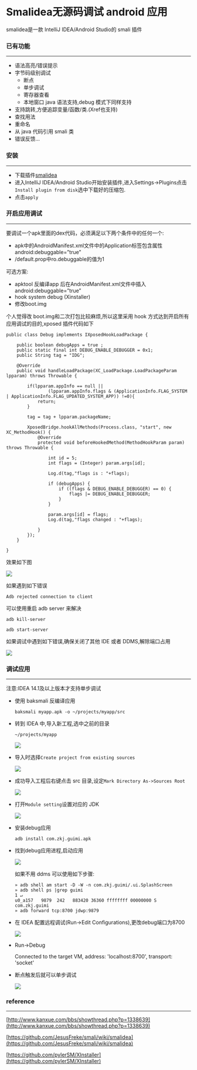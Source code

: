 # Smalidea无源码调试 android 应用

smalidea是一款 IntelliJ IDEA/Android Studio的 smali 插件

### 已有功能

* * *

*   语法高亮/错误提示
*   字节码级别调试
    *   断点
    *   单步调试
    *   寄存器查看
    *   本地窗口 java 语法支持,debug 模式下同样支持
*   支持跳转,方便追踪变量/函数/类.(Xref也支持)
*   查找用法
*   重命名
*   从 java 代码引用 smali 类
*   错误反馈...

### 安装

* * *

*   下载插件[smalidea](https://bitbucket.org/JesusFreke/smali/downloads)
*   进入IntelliJ IDEA/Android Studio开始安装插件,进入Settings->Plugins点击`Install plugin from disk`选中下载好的压缩包.
*   点击`apply`

### 开启应用调试

* * *

要调试一个apk里面的dex代码，必须满足以下两个条件中的任何一个:

*   apk中的AndroidManifest.xml文件中的Application标签包含属性android:debuggable=”true”
*   /default.prop中ro.debuggable的值为1

可选方案:

*   apktool 反编译app 后在AndroidManifest.xml文件中插入android:debuggable=”true”
*   hook system debug (Xinstaller)
*   修改boot.img

个人觉得改 boot.img和二次打包比较麻烦,所以这里采用 hook 方式达到开启所有应用调试的目的,xposed 插件代码如下

```
public class Debug implements IXposedHookLoadPackage {

    public boolean debugApps = true ;
    public static final int DEBUG_ENABLE_DEBUGGER = 0x1;
    public String tag = "IDG";

    @Override
    public void handleLoadPackage(XC_LoadPackage.LoadPackageParam lpparam) throws Throwable {

        if(lpparam.appInfo == null ||
                (lpparam.appInfo.flags & (ApplicationInfo.FLAG_SYSTEM | ApplicationInfo.FLAG_UPDATED_SYSTEM_APP)) !=0){
            return;
        }

        tag = tag + lpparam.packageName;

        XposedBridge.hookAllMethods(Process.class, "start", new XC_MethodHook() {
            @Override
            protected void beforeHookedMethod(MethodHookParam param) throws Throwable {

                int id = 5;
                int flags = (Integer) param.args[id];

                Log.d(tag,"flags is : "+flags);

                if (debugApps) {
                    if ((flags & DEBUG_ENABLE_DEBUGGER) == 0) {
                        flags |= DEBUG_ENABLE_DEBUGGER;
                    }
                }

                param.args[id] = flags;
                Log.d(tag,"flags changed : "+flags);

            }
        });
    }

}

```

效果如下图

![](http://drops.javaweb.org/uploads/images/b2766683eb0513ab75e90d49b511f37dbf3f41db.jpg)

如果遇到如下错误

```
Adb rejected connection to client

```

可以使用重启 adb server 来解决

```
adb kill-server

adb start-server

```

如果调试中遇到如下错误,确保关闭了其他 IDE 或者 DDMS,解除端口占用

[![](http://static.wooyun.org//drops/20150727/2015072710025976770.png)](http://drops.wooyun.org/wp-content/uploads/2015/07/error1.png)

### 调试应用

* * *

注意:IDEA 14.1及以上版本才支持单步调试

*   使用 baksmali 反编译应用
    
    ```
    baksmali myapp.apk -o ~/projects/myapp/src
    
    ```
*   转到 IDEA 中,导入新工程,选中之前的目录
    
    ```
    ~/projects/myapp
    
    ```
    
    ![](http://drops.javaweb.org/uploads/images/b05159cea465619232a3ceef12173b863f33d31f.jpg)
    
*   导入时选择`Create project from existing sources`
    
    ![](http://drops.javaweb.org/uploads/images/47ecb74d6d6be9253471b2fdf0918dbe1b358b9c.jpg)
    
*   成功导入工程后右键点击 src 目录,设定`Mark Directory As->Sources Root`
    
    ![](http://drops.javaweb.org/uploads/images/a82aae1d93dd41f6b9eb1f8c44499aa2cd1d520d.jpg)
    
*   打开`Module setting`设置对应的 JDK
    
    ![](http://drops.javaweb.org/uploads/images/5cd6338f37188f07d64932ba6fd443bdbdcb429e.jpg)
    
*   安装debug应用
    
    ```
    adb install com.zkj.guimi.apk
    
    ```
*   找到debug应用进程,启动应用
    
    ![](http://drops.javaweb.org/uploads/images/2067f6ff422395e5e1af2531754f1ef3c899c26f.jpg)
    
    如果不用 ddms 可以使用如下步骤:
    
    ```
    » adb shell am start -D -W -n com.zkj.guimi/.ui.SplashScreen
    » adb shell ps |grep guimi                                                                                                         1 ↵
    u0_a157   9879  242   883420 36360 ffffffff 00000000 S com.zkj.guimi
    » adb forward tcp:8700 jdwp:9879
    
    ```
*   在 IDEA 配置远程调试(Run->Edit Configurations),更改debug端口为8700
    
    ![](http://drops.javaweb.org/uploads/images/8e665bf25d0de16fd6857ff0674a26bb6cd73798.jpg)
    
*   Run->Debug
    
    Connected to the target VM, address: 'localhost:8700', transport: 'socket'
    
*   断点触发后就可以单步调试
    
    ![](http://drops.javaweb.org/uploads/images/21eb7caad332ea794989a5b054ef6af84535579c.jpg)
    

### reference

* * *

[http://www.kanxue.com/bbs/showthread.php?p=1338639](http://www.kanxue.com/bbs/showthread.php?p=1338639)

[https://github.com/JesusFreke/smali/wiki/smalidea](https://github.com/JesusFreke/smali/wiki/smalidea)

[https://github.com/pylerSM/XInstaller](https://github.com/pylerSM/XInstaller)